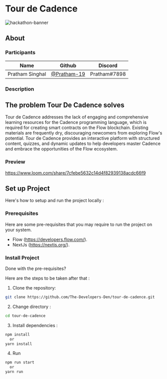 # Tour de Cadence
![hackathon-banner](https://flow-hackathon-s2.devfolio.co/_next/image?url=https%3A%2F%2Fassets.devfolio.co%2Fhackathons%2F633065500193427091033d2cfc2621e6%2Fassets%2Fcover%2F94.jpeg&w=1440&q=100)

## About

### Participants

| Name            | Github                                         | Discord         |
| --------------- | ---------------------------------------------- | --------------- |
| Pratham Singhal | [@Pratham-19](https://github.com/Pratham-19)   | Pratham#7898    |


### Description
## The problem Tour De Cadence solves

Tour de Cadence addresses the lack of engaging and comprehensive learning resources for the Cadence programming language, which is required for creating smart contracts on the Flow blockchain. Existing materials are frequently dry, discouraging newcomers from exploring Flow's potential. Tour de Cadence provides an interactive platform with structured content, quizzes, and dynamic updates to help developers master Cadence and embrace the opportunities of the Flow ecosystem.

### Preview



https://www.loom.com/share/7cfebe5632c14d4f82939138acdc66f9




## Set up Project
Here's how to setup and run the project locally :

### Prerequisites

Here are some pre-requisites that you may require to run the project on your system.

- Flow (https://developers.flow.com/).
- NextJs (https://nextjs.org/).

### Install Project

Done with the pre-requisites?

Here are the steps to be taken after that :


1. Clone the repository:

```bash
git clone https://github.com/The-Developers-Den/tour-de-cadence.git
```

2. Change directory :

```bash
cd tour-de-cadence
```
3. Install dependencies :

```bash
npm install
  or
yarn install
```

4. Run 

```bash
npm run start
  or
yarn run
````
